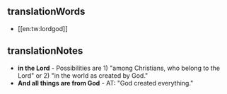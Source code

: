 ## translationWords

* [[en:tw:lordgod]]

## translationNotes

* **in the Lord** - Possibilities are 1) "among Christians, who belong to the Lord" or 2) "in the world as created by God."
* **And all things are from God** - AT: "God created everything."
